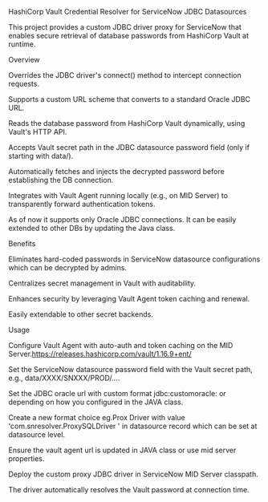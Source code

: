 HashiCorp Vault Credential Resolver for ServiceNow JDBC Datasources

This project provides a custom JDBC driver proxy for ServiceNow that enables secure retrieval of database passwords from HashiCorp Vault at runtime.

Overview

Overrides the JDBC driver's connect() method to intercept connection requests.

Supports a custom URL scheme that converts to a standard Oracle JDBC URL.

Reads the database password from HashiCorp Vault dynamically, using Vault's HTTP API.

Accepts Vault secret path in the JDBC datasource password field (only if starting with data/).

Automatically fetches and injects the decrypted password before establishing the DB connection.

Integrates with Vault Agent running locally (e.g., on MID Server) to transparently forward authentication tokens.

As of now it supports only Oracle JDBC connections. It can be easily extended to other DBs by updating the Java class. 

Benefits

Eliminates hard-coded passwords in ServiceNow datasource configurations which can be decrypted by admins.

Centralizes secret management in Vault with auditability.

Enhances security by leveraging Vault Agent token caching and renewal.

Easily extendable to other secret backends.

Usage


Configure Vault Agent with auto-auth and token caching on the MID Server.https://releases.hashicorp.com/vault/1.16.9+ent/

Set the ServiceNow datasource password field with the Vault secret path, e.g., data/XXXX/SNXXX/PROD/....

Set the JDBC oracle url with custom format jdbc:customoracle: or depending on how you configured in the JAVA class. 

Create a new format choice eg.Prox Driver with value 'com.snresolver.ProxySQLDriver ' in datasource record which can be set at datasource level.

Ensure the vault agent url is updated in JAVA class or use mid server properties. 

Deploy the custom proxy JDBC driver in ServiceNow MID Server classpath.

The driver automatically resolves the Vault password at connection time.
